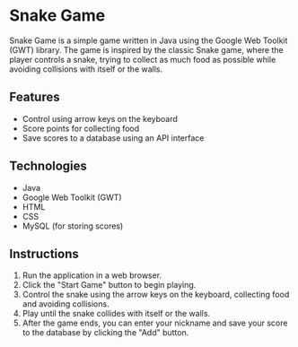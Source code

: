 # Snake Game

Snake Game is a simple game written in Java using the Google Web Toolkit (GWT) library. The game is inspired by the classic Snake game, where the player controls a snake, trying to collect as much food as possible while avoiding collisions with itself or the walls.

## Features

- Control using arrow keys on the keyboard
- Score points for collecting food
- Save scores to a database using an API interface

## Technologies

- Java
- Google Web Toolkit (GWT)
- HTML
- CSS
- MySQL (for storing scores)

## Instructions

1. Run the application in a web browser.
2. Click the "Start Game" button to begin playing.
3. Control the snake using the arrow keys on the keyboard, collecting food and avoiding collisions.
4. Play until the snake collides with itself or the walls.
5. After the game ends, you can enter your nickname and save your score to the database by clicking the "Add" button.

